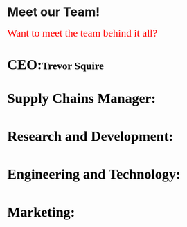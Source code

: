 # Meet our Team!
<html>
<head>
   <p><font face="Times new roman"><font color="red"><font size="5"><i></i>Want to meet the team behind it all?
   <br/>
   <br/>
   <p><font face="Times new roman"><font color="black"><font size="6"><b>CEO:<font face="Times new roman"><font color="black"><font size="5">Trevor Squire
   <br/>
   <br/>
   <p><font face="Times new roman"><font color="black"><font size="6"><b>Supply Chains Manager:
   <br/>
   <br/>
   <p><font face="Times new roman"><font color="black"><font size="6"><b>Research and Development:
   <br/>
   <br/>
   <p><font face="Times new roman"><font color="black"><font size="6"><b>Engineering and Technology:
   <br/>
   <br/>
   <p><font face="Times new roman"><font color="black"><font size="6"><b>Marketing:

